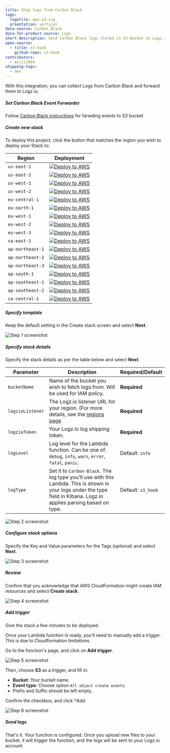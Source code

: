 ```yaml
---
title: Ship logs from Carbon Black
logo:
  logofile: aws-s3.svg
  orientation: vertical
data-source: Carbon Black
data-for-product-source: Logs
short-description: Send Carbon Black logs stored in S3 Bucket to Logz.io via a Lambda function
open-source:
  - title: s3-hook
    github-repo: s3-hook
contributors:
  - mirii1994
shipping-tags:
  - aws
---
```


<!-- tab:start -->

With this integration, you can collect Logs from Carbon Black and forward them to Logz.io.

<div class="tasklist">

##### Set Carbon Black Event Forwarder
  
Follow [Carbon Black instructions](https://developer.carbonblack.com/reference/enterprise-response/event-forwarder/event-forwarder-s3-bucket-configuration/) for farwding events to S3 bucket

##### Create new stack

To deploy this project, click the button that matches the region you wish to deploy your Stack to:

| Region           | Deployment                                                                                                                                                                                                                                                                                                                         |
|------------------|------------------------------------------------------------------------------------------------------------------------------------------------------------------------------------------------------------------------------------------------------------------------------------------------------------------------------------|
| `us-east-1`      | [![Deploy to AWS](https://dytvr9ot2sszz.cloudfront.net/logz-docs/lights/LightS-button.png)](https://console.aws.amazon.com/cloudformation/home?region=us-east-1#/stacks/create/template?templateURL=https://logzio-aws-integrations-us-east-1.s3.amazonaws.com/s3-hook/0.0.1/sam-template.yaml&stackName=logzio-s3-hook)           | 
| `us-east-2`      | [![Deploy to AWS](https://dytvr9ot2sszz.cloudfront.net/logz-docs/lights/LightS-button.png)](https://console.aws.amazon.com/cloudformation/home?region=us-east-2#/stacks/create/template?templateURL=https://logzio-aws-integrations-us-east-2.s3.amazonaws.com/s3-hook/0.0.1/sam-template.yaml&stackName=logzio-s3-hook)           | 
| `us-west-1`      | [![Deploy to AWS](https://dytvr9ot2sszz.cloudfront.net/logz-docs/lights/LightS-button.png)](https://console.aws.amazon.com/cloudformation/home?region=us-west-1#/stacks/create/template?templateURL=https://logzio-aws-integrations-us-west-1.s3.amazonaws.com/s3-hook/0.0.1/sam-template.yaml&stackName=logzio-s3-hook)           | 
| `us-west-2`      | [![Deploy to AWS](https://dytvr9ot2sszz.cloudfront.net/logz-docs/lights/LightS-button.png)](https://console.aws.amazon.com/cloudformation/home?region=us-west-2#/stacks/create/template?templateURL=https://logzio-aws-integrations-us-west-2.s3.amazonaws.com/s3-hook/0.0.1/sam-template.yaml&stackName=logzio-s3-hook)           | 
| `eu-central-1`   | [![Deploy to AWS](https://dytvr9ot2sszz.cloudfront.net/logz-docs/lights/LightS-button.png)](https://console.aws.amazon.com/cloudformation/home?region=eu-central-1#/stacks/create/template?templateURL=https://logzio-aws-integrations-eu-central-1.s3.amazonaws.com/s3-hook/0.0.1/sam-template.yaml&stackName=logzio-s3-hook)     | 
| `eu-north-1`     | [![Deploy to AWS](https://dytvr9ot2sszz.cloudfront.net/logz-docs/lights/LightS-button.png)](https://console.aws.amazon.com/cloudformation/home?region=eu-north-1#/stacks/create/template?templateURL=https://logzio-aws-integrations-eu-north-1.s3.amazonaws.com/s3-hook/0.0.1/sam-template.yaml&stackName=logzio-s3-hook)         | 
| `eu-west-1`      | [![Deploy to AWS](https://dytvr9ot2sszz.cloudfront.net/logz-docs/lights/LightS-button.png)](https://console.aws.amazon.com/cloudformation/home?region=eu-west-1#/stacks/create/template?templateURL=https://logzio-aws-integrations-eu-west-1.s3.amazonaws.com/s3-hook/0.0.1/sam-template.yaml&stackName=logzio-s3-hook)           | 
| `eu-west-2`      | [![Deploy to AWS](https://dytvr9ot2sszz.cloudfront.net/logz-docs/lights/LightS-button.png)](https://console.aws.amazon.com/cloudformation/home?region=eu-west-2#/stacks/create/template?templateURL=https://logzio-aws-integrations-eu-west-2.s3.amazonaws.com/s3-hook/0.0.1/sam-template.yaml&stackName=logzio-s3-hook)           | 
| `eu-west-3`      | [![Deploy to AWS](https://dytvr9ot2sszz.cloudfront.net/logz-docs/lights/LightS-button.png)](https://console.aws.amazon.com/cloudformation/home?region=eu-west-3#/stacks/create/template?templateURL=https://logzio-aws-integrations-eu-west-3.s3.amazonaws.com/s3-hook/0.0.1/sam-template.yaml&stackName=logzio-s3-hook)           | 
| `sa-east-1`      | [![Deploy to AWS](https://dytvr9ot2sszz.cloudfront.net/logz-docs/lights/LightS-button.png)](https://console.aws.amazon.com/cloudformation/home?region=sa-east-1#/stacks/create/template?templateURL=https://logzio-aws-integrations-sa-east-1.s3.amazonaws.com/s3-hook/0.0.1/sam-template.yaml&stackName=logzio-s3-hook)           | 
| `ap-northeast-1` | [![Deploy to AWS](https://dytvr9ot2sszz.cloudfront.net/logz-docs/lights/LightS-button.png)](https://console.aws.amazon.com/cloudformation/home?region=ap-northeast-1#/stacks/create/template?templateURL=https://logzio-aws-integrations-ap-northeast-1.s3.amazonaws.com/s3-hook/0.0.1/sam-template.yaml&stackName=logzio-s3-hook) | 
| `ap-northeast-2` | [![Deploy to AWS](https://dytvr9ot2sszz.cloudfront.net/logz-docs/lights/LightS-button.png)](https://console.aws.amazon.com/cloudformation/home?region=ap-northeast-2#/stacks/create/template?templateURL=https://logzio-aws-integrations-ap-northeast-2.s3.amazonaws.com/s3-hook/0.0.1/sam-template.yaml&stackName=logzio-s3-hook) | 
| `ap-northeast-3` | [![Deploy to AWS](https://dytvr9ot2sszz.cloudfront.net/logz-docs/lights/LightS-button.png)](https://console.aws.amazon.com/cloudformation/home?region=ap-northeast-3#/stacks/create/template?templateURL=https://logzio-aws-integrations-ap-northeast-3.s3.amazonaws.com/s3-hook/0.0.1/sam-template.yaml&stackName=logzio-s3-hook) | 
| `ap-south-1`     | [![Deploy to AWS](https://dytvr9ot2sszz.cloudfront.net/logz-docs/lights/LightS-button.png)](https://console.aws.amazon.com/cloudformation/home?region=ap-south-1#/stacks/create/template?templateURL=https://logzio-aws-integrations-ap-south-1.s3.amazonaws.com/s3-hook/0.0.1/sam-template.yaml&stackName=logzio-s3-hook)         | 
| `ap-southeast-1` | [![Deploy to AWS](https://dytvr9ot2sszz.cloudfront.net/logz-docs/lights/LightS-button.png)](https://console.aws.amazon.com/cloudformation/home?region=ap-southeast-1#/stacks/create/template?templateURL=https://logzio-aws-integrations-ap-southeast-1.s3.amazonaws.com/s3-hook/0.0.1/sam-template.yaml&stackName=logzio-s3-hook) | 
| `ap-southeast-2` | [![Deploy to AWS](https://dytvr9ot2sszz.cloudfront.net/logz-docs/lights/LightS-button.png)](https://console.aws.amazon.com/cloudformation/home?region=ap-southeast-2#/stacks/create/template?templateURL=https://logzio-aws-integrations-ap-southeast-2.s3.amazonaws.com/s3-hook/0.0.1/sam-template.yaml&stackName=logzio-s3-hook) | 
| `ca-central-1`   | [![Deploy to AWS](https://dytvr9ot2sszz.cloudfront.net/logz-docs/lights/LightS-button.png)](https://console.aws.amazon.com/cloudformation/home?region=ca-central-1#/stacks/create/template?templateURL=https://logzio-aws-integrations-ca-central-1.s3.amazonaws.com/s3-hook/0.0.1/sam-template.yaml&stackName=logzio-s3-hook)     | 


##### Specify template

Keep the default setting in the Create stack screen and select **Next**.

![Step 1 screenshot](https://dytvr9ot2sszz.cloudfront.net/logz-docs/log-shipping/create-stack.png)


##### Specify stack details

Specify the stack details as per the table below and select **Next**.

| Parameter        | Description                                                                                                                                       | Required/Default   |
|------------------|---------------------------------------------------------------------------------------------------------------------------------------------------|--------------------|
| `bucketName`     | Name of the bucket you wish to fetch logs from. Will be used for IAM policy.                                                                      | **Required**       |
| `logzioListener` | The Logz.io listener URL fot your region. (For more details, see the [regions page](https://docs.logz.io/user-guide/accounts/account-region.html) | **Required**       |
| `logzioToken`    | Your Logz.io log shipping token.                                                                                                                  | **Required**       |
| `logLevel`       | Log level for the Lambda function. Can be one of: `debug`, `info`, `warn`, `error`, `fatal`, `panic`.                                             | Default: `info`    |
| `logType`        | Set it to `Carbon-Black`. The log type you'll use with this Lambda. This is shown in your logs under the type field in Kibana. Logz.io applies parsing based on type.       | Default: `s3_hook` |


![Step 2 screenshot](https://dytvr9ot2sszz.cloudfront.net/logz-docs/log-shipping/specify-stack.png)

##### Configure stack options

Specify the Key and Value parameters for the Tags (optional) and select **Next**.

![Step 3 screenshot](https://dytvr9ot2sszz.cloudfront.net/logz-docs/log-shipping/configure-stack.png)

##### Review

Confirm that you acknowledge that AWS CloudFormation might create IAM resources and select **Create stack**.

![Step 4 screenshot](https://dytvr9ot2sszz.cloudfront.net/logz-docs/log-shipping/capabilities.png)

##### Add trigger

Give the stack a few minutes to be deployed.

Once your Lambda function is ready, you'll need to manually add a trigger. This is due to Cloudformation limitations.

Go to the function's page, and click on **Add trigger**.

![Step 5 screenshot](https://dytvr9ot2sszz.cloudfront.net/logz-docs/log-shipping/function-overview.png)

Then, choose **S3** as a trigger, and fill in:

- **Bucket**: Your bucket name.
- **Event type**: Choose option `All object create events`.
- Prefix and Suffix should be left empty.

Confirm the checkbox, and click **Add*.

![Step 6 screenshot](https://dytvr9ot2sszz.cloudfront.net/logz-docs/log-shipping/add-trigger-.png)

##### Send logs

That's it. Your function is configured.
Once you upload new files to your bucket, it will trigger the function, and the logs will be sent to your Logz.io account.

</div>
<!-- tab:end -->

